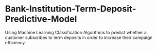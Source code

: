 # Bank-Institution-Term-Deposit-Predictive-Model
Using Machine Learning Classification Algorithms to predict whether a customer subscribes to term deposits in order to increase their campaign efficiency.
